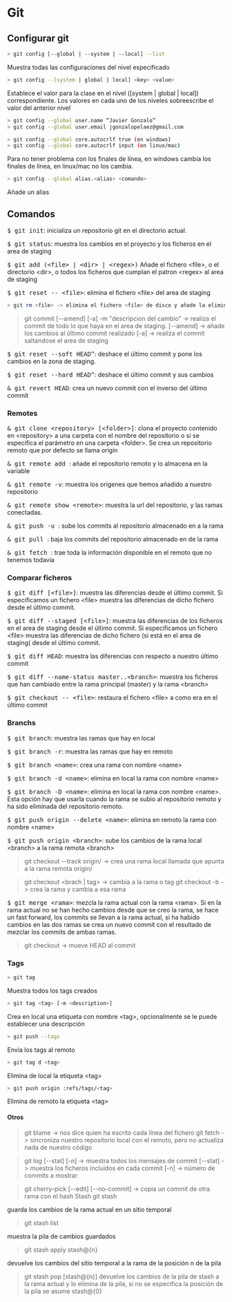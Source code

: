 # Git

## Configurar git

```sh
> git config [--global | --system | --local] --list
```
Muestra todas las configuraciones del nivel especificado

```sh
> git config --[system | global | local] <key> <value>
```
Establece el valor <value> para la clase <key> en el nivel ([system | global | local]) correspondiente. Los valores en cada uno de los niveles sobreescribe el valor del anterior nivel

```sh
> git config --global user.name “Javier Gonzalo”
> git config --global user.email jgonzalopelaez@gmail.com
```

```sh
> git config --global core.autocrlf true (en windows)
> git config --global core.autocrlf input (en linux/mac)
```
Para no tener problema con los finales de línea, en windows cambia los finales de línea, en linux/mac no los cambia.

```sh
> git config --global alias.<alias> <comando>
```
Añade un alias

## Comandos
<kbd>$ git init</kbd>: inicializa un repositorio git en el directorio actual.

<kbd>$ git status</kbd>: muestra los cambios en el proyecto y los ficheros en el area de staging

<kbd>$ git add (&lt;file&gt; | &lt;dir&gt; | &lt;regex&gt;)</kbd>
Añade el fichero &lt;file&gt;, o el directorio &lt;dir&gt;, o todos los ficheros que cumplan el patron &lt;regex&gt; al area de staging

<kbd>$ git reset -- &lt;file&gt;</kbd>: elimina el fichero &lt;file&gt; del area de staging

```sh
> git rm <file> -> elimina el fichero <file> de disco y añade la eliminación al area de staging
```

>git commit [--amend] [-a] -m "descripcion del cambio" -> realiza el commit de todo lo que haya en el area de staging.
[--amend] -> añade los cambios al último
commit realizado
[-a] -> realiza el commit saltandose el area de staging

<kbd>$ git reset --soft HEAD^</kbd>: deshace el &uacute;ltimo commit y pone los cambios en la zona de staging.

<kbd>$ git reset --hard HEAD^</kbd>: deshace el &uacute;ltimo commit y sus cambios
 
<kbd>& git revert HEAD</kbd>: crea un nuevo commit con el inverso del &uacute;ltimo commit

### Remotes

<kbd>& git clone &lt;repository&gt; [&lt;folder&gt;]</kbd>: clona el proyecto contenido en &lt;repository&gt; a una carpeta con el nombre del repositorio o si se especifica el parámetro en una carpeta &lt;folder&gt;. Se crea un repositorio remoto que por defecto se llama origin

<kbd>& git remote add <name> <url></kbd>: añade el repositorio remoto <url> y lo almacena en la variable <name>

<kbd>& git remote -v</kbd>: muestra los origenes que hemos añadido a nuestro repositorio

<kbd>& git remote show &lt;remote&gt;</kbd>: muestra la url del repositorio, y las ramas conectadas.

<kbd>& git push -u  <remote-name> <branch></kbd>: sube los commits al repositorio almacenado en  <remote-name> a la rama <branch>

<kbd>& git pull <remote-name> <branch></kbd>: baja los commits del repositorio almacenado en <remote-name> de la rama <branch>

<kbd>& git fetch <remote-name></kbd>: trae toda la información disponible en el remoto <remote-name> que no tenemos todavía


### Comparar ficheros
<kbd>$ git diff [&lt;file&gt;]</kbd>: muestra las diferencias desde el &uacute;ltimo commit. Si especificamos un fichero &lt;file&gt; muestra las diferencias de dicho fichero desde el &uacute;ltimo commit.

<kbd>$ git diff --staged [&lt;file&gt;]</kbd>: muestra las diferencias de los ficheros en el area de staging desde el &uacute;ltimo commit. Si especificamos un fichero &lt;file&gt; muestra las diferencias de dicho fichero (si está en el area de staging( desde el &uacute;ltimo commit.

<kbd>$ git diff HEAD</Kbd>: muestra las diferencias con respecto a nuestro último commit

<kbd>$ git diff --name-status master..&lt;branch&gt;</Kbd>: muestra los ficheros que han cambiado entre la rama principal (master) y la rama &lt;branch&gt;

<kbd>$ git checkout -- &lt;file&gt;</Kbd>: restaura el fichero &lt;file&gt; a como era en el último commit

### Branchs
<kbd>$ git branch</kbd>: muestra las ramas que hay en local

<kbd>$ git branch -r</kbd>: muestra las ramas que hay en remoto

<kbd>$ git branch &lt;name&gt;</kbd>: crea una rama con nombre &lt;name&gt;

<kbd>$ git branch -d &lt;name&gt;</kbd>: elimina en local la rama con nombre &lt;name&gt;

<kbd>$ git branch -D &lt;name&gt;</kbd>: elimina en local la rama con nombre &lt;name&gt;. Esta opción hay que usarla cuando la rama se subio al repositorio remoto y ha sido eliminada del repositorio remoto.

<kbd>$ git push origin --delete &lt;name&gt;</kbd>: elimina en remoto la rama con nombre &lt;name&gt;

<kbd>$ git push origin &lt;branch&gt;</kbd>: sube los cambios de la rama local &lt;branch&gt; a la rama remota &lt;branch&gt;

>git checkout --track origin/<branch> -> crea una rama local llamada <branch> que apunta a la rama remota origin/<branch>

>git checkout <brach | tag> -> cambia a la rama <branch> o tag <tag>
>git checkout -b <rama> -> crea la rama <rama> y cambia a esa rama

<kbd>$ git merge &lt;rama&gt;</kbd>: mezcla la rama actual con la rama &lt;rama&gt;. Si en la rama actual no se han hecho cambios desde que se creo la rama, se hace un fast forward, los commits se llevan a la rama actual, si ha habido cambios en las dos ramas se crea un nuevo commit con el resultado de mezclar los commits de ambas ramas.

>git checkout <commit> -> mueve HEAD al commit <commit>

### Tags

```sh
> git tag
```
Muestra todos los tags creados

```sh
> git tag <tag> [-m <description>]
```
Crea en local una etiqueta con nombre &lt;tag&gt;, opcionalmente se le puede establecer una descripción

```sh
> git push --tags
```
Envia los tags al remoto

```sh
> git tag d <tag>
```
Elimina de local la etiqueta &lt;tag&gt;

```sh
> git push origin :refs/tags/<tag>
```
Elimina de remoto la etiqueta &lt;tag&gt;

#### Otros

>git blame <file> -> nos dice quien ha escrito cada línea del fichero <file>
>git fetch -> sincroniza nuestro repositorio local con el remoto, pero no actualiza nada de nuestro código

>git log [--stat] [-n] -> muestra todos los mensajes de commit
[--stat] -> muestra los ficheros incluidos en cada commit
[-n] -> número de commits a mostrar

>git cherry-pick [--edit] [--no-commit] <hash> -> copia un commit de otra rama con el hash <hash>
Stash
> git stash

guarda los cambios de la rama actual en un sitio temporal

> git stash list

muestra la pila de cambios guardados

> git stash apply stash@{n}

devuelve los cambios del sitio temporal a la rama de la posición n de la pila

> git stash pop [stash@{n}]
devuelve los cambios de la pila de stash a la rama actual y lo elimina de la pila, si no se especifica la posición de la pila se asume stash@{0}
